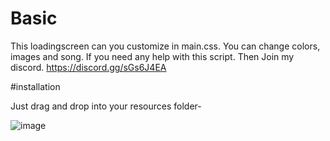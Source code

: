 # Basic
This loadingscreen can you customize in main.css. You can change colors, images and song. If you need any help with this script. Then Join my discord. https://discord.gg/sGs6J4EA

#installation

Just drag and drop into your resources folder-


![image](https://github.com/Intercoolerdev/Loadscreen/assets/129444963/18a9c1eb-6b9c-4505-84cb-4da73109c5a0)


